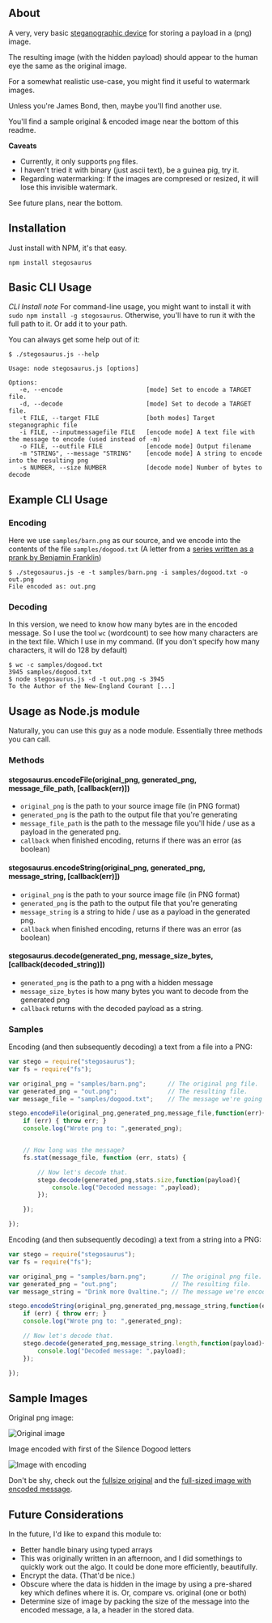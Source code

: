 ## About

A very, very basic [steganographic device](http://en.wikipedia.org/wiki/Steganography) for storing a payload in a (png) image.

The resulting image (with the hidden payload) should appear to the human eye the same as the original image.

For a somewhat realistic use-case, you might find it useful to watermark images.

Unless you're James Bond, then, maybe you'll find another use.

You'll find a sample original & encoded image near the bottom of this readme.

**Caveats**

* Currently, it only supports `png` files.
* I haven't tried it with binary (just ascii text), be a guinea pig, try it.
* Regarding watermarking: If the images are compresed or resized, it will lose this invisible watermark.

See future plans, near the bottom.

## Installation

Just install with NPM, it's that easy.

    npm install stegosaurus

## Basic CLI Usage

*CLI Install note* For command-line usage, you might want to install it with `sudo npm install -g stegosaurus`.  Otherwise, you'll have to run it with the full path to it. Or add it to your path.

You can always get some help out of it:

```
$ ./stegosaurus.js --help

Usage: node stegosaurus.js [options]

Options:
   -e, --encode                       [mode] Set to encode a TARGET file.
   -d, --decode                       [mode] Set to decode a TARGET file.
   -t FILE, --target FILE             [both modes] Target steganographic file
   -i FILE, --inputmessagefile FILE   [encode mode] A text file with the message to encode (used instead of -m)
   -o FILE, --outfile FILE            [encode mode] Output filename
   -m "STRING", --message "STRING"    [encode mode] A string to encode into the resulting png
   -s NUMBER, --size NUMBER           [decode mode] Number of bytes to decode
```

## Example CLI Usage

### Encoding

Here we use `samples/barn.png` as our source, and we encode into the contents of the file `samples/dogood.txt` (A letter from a [series written as a prank by Benjamin Franklin](http://en.wikipedia.org/wiki/Silence_Dogood))

```
$ ./stegosaurus.js -e -t samples/barn.png -i samples/dogood.txt -o out.png
File encoded as: out.png
```

### Decoding

In this version, we need to know how many bytes are in the encoded message. So I use the tool `wc` (wordcount) to see how many characters are in the text file. Which I use in my command. (If you don't specify how many characters, it will do 128 by default)

```
$ wc -c samples/dogood.txt 
3945 samples/dogood.txt
$ node stegosaurus.js -d -t out.png -s 3945
To the Author of the New-England Courant [...]
```

## Usage as Node.js module

Naturally, you can use this guy as a node module. Essentially three methods you can call.

### Methods

#### stegosaurus.encodeFile(original_png, generated_png, message_file_path, [callback(err)])

* `original_png` is the path to your source image file (in PNG format)
* `generated_png` is the path to the output file that you're generating
* `message_file_path` is the path to the message file you'll hide / use as a payload in the generated png.
* `callback` when finished encoding, returns if there was an error (as boolean)


#### stegosaurus.encodeString(original_png, generated_png, message_string, [callback(err)])

* `original_png` is the path to your source image file (in PNG format)
* `generated_png` is the path to the output file that you're generating
* `message_string` is a string to hide / use as a payload in the generated png.
* `callback` when finished encoding, returns if there was an error (as boolean)

#### stegosaurus.decode(generated_png, message_size_bytes, [callback(decoded_string)])

* `generated_png` is the path to a png with a hidden message
* `message_size_bytes` is how many bytes you want to decode from the generated png
* `callback` returns with the decoded payload as a string.


### Samples

Encoding (and then subsequently decoding) a text from a file into a PNG:

```javascript
var stego = require("stegosaurus");
var fs = require("fs");

var original_png = "samples/barn.png";		// The original png file.
var generated_png = "out.png";				// The resulting file.
var message_file = "samples/dogood.txt";	// The message we're going to use as our payload.

stego.encodeFile(original_png,generated_png,message_file,function(err){
	if (err) { throw err; }
	console.log("Wrote png to: ",generated_png);


	// How long was the message?
	fs.stat(message_file, function (err, stats) {

        // Now let's decode that.
		stego.decode(generated_png,stats.size,function(payload){
			console.log("Decoded message: ",payload);
		});

    });

});
```

Encoding (and then subsequently decoding) a text from a string into a PNG:

```javascript
var stego = require("stegosaurus");
var fs = require("fs");

var original_png = "samples/barn.png";		 // The original png file.
var generated_png = "out.png";				 // The resulting file.
var message_string = "Drink more Ovaltine."; // The message we're encoding.

stego.encodeString(original_png,generated_png,message_string,function(err){
	if (err) { throw err; }
	console.log("Wrote png to: ",generated_png);

    // Now let's decode that.
	stego.decode(generated_png,message_string.length,function(payload){
		console.log("Decoded message: ",payload);
	});

});
```

## Sample Images

Original png image:

![Original image](http://i.imgur.com/hqEEEvX.png)

Image encoded with first of the Silence Dogood letters

![Image with encoding](http://i.imgur.com/y036MWu.png)

Don't be shy, check out the [fullsize original](http://i.imgur.com/hqEEEvX.png) and the [full-sized image with encoded message](http://i.imgur.com/y036MWu.png).

## Future Considerations

In the future, I'd like to expand this module to:

* Better handle binary using typed arrays
 * This was originally written in an afternoon, and I did somethings to quickly work out the algo. It could be done more efficiently, beautifully.
* Encrypt the data. (That'd be nice.)
* Obscure where the data is hidden in the image by using a pre-shared key which defines where it is. Or, compare vs. original (one or both)
* Determine size of image by packing the size of the message into the encoded message, a la, a header in the stored data.